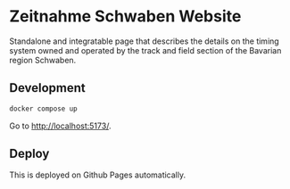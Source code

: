 # Zeitnahme Schwaben Website

Standalone and integratable page that describes the details on the timing system owned and operated by the track and field section of the Bavarian region Schwaben.

## Development

```cmd
docker compose up
```

Go to [http://localhost:5173/](http://localhost:5173/).

## Deploy

This is deployed on Github Pages automatically.
